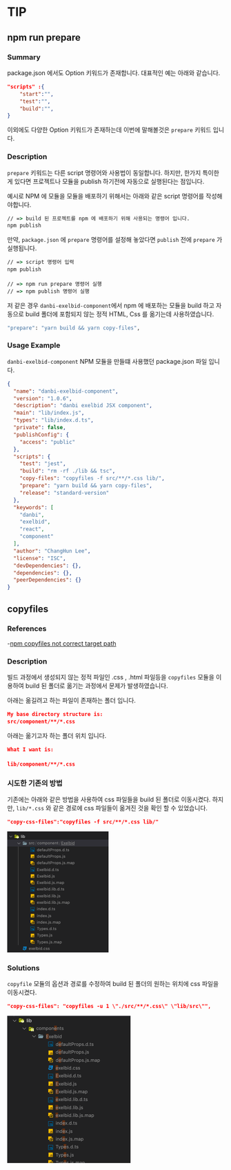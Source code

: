 # TIP

## npm run prepare

### Summary
package.json 에서도 Option 키워드가 존재합니다. 
대표적인 예는 아래와 같습니다.

```json
"scripts" :{
    "start":"",
    "test":"",
    "build":"",
}
```

이외에도 다양한 Option 키워드가 존재하는데 이번에 말해볼것은 `prepare` 키워드 입니다.

### Description
`prepare` 키워드는 다른 script 명령어와 사용법이 동일합니다.
하지만, 한가지 특이한게 있다면 프로젝트나 모듈을 publish 하기전에 자동으로 실행된다는 점입니다.

예시로 NPM 에 모듈을 모듈을 배포하기 위해서는 아래와 같은 script 명령어를 작성해야합니다.

```cmd
// => build 된 프로젝트를 npm 에 배포하기 위해 사용되는 명령어 입니다.
npm publish
```

만약, `package.json` 에 `prepare` 명령어를 설정해 놓았다면 `publish` 전에 `prepare` 가 실행됩니다.

```cmd
// => script 명령어 입력
npm publish 

// => npm run prepare 명령어 실행
// => npm publish 명령어 실행
```

저 같은 경우 `danbi-exelbid-component`에서 npm 에 배포하는 모듈을 build 하고
자동으로 build 폴더에 포함되지 않는 정적 HTML, Css 를 옮기는데 사용하였습니다.

```cmd
"prepare": "yarn build && yarn copy-files",
```

### Usage Example
`danbi-exelbid-component` NPM 모듈을 만들떄 사용했던 package.json 파일 입니다.

```json
{
  "name": "danbi-exelbid-component",
  "version": "1.0.6",
  "description": "danbi exelbid JSX component",
  "main": "lib/index.js",
  "types": "lib/index.d.ts",
  "private": false,
  "publishConfig": {
    "access": "public"
  },
  "scripts": {
    "test": "jest",
    "build": "rm -rf ./lib && tsc",
    "copy-files": "copyfiles -f src/**/*.css lib/",
    "prepare": "yarn build && yarn copy-files",
    "release": "standard-version"
  },
  "keywords": [
    "danbi",
    "exelbid",
    "react",
    "component"
  ],
  "author": "ChangHun Lee",
  "license": "ISC",
  "devDependencies": {},
  "dependencies": {},
  "peerDependencies": {}
}
```

## copyfiles

### References 
-[npm copyfiles not correct target path](https://stackoverflow.com/questions/42572806/npm-copyfiles-not-correct-target-path)

### Description

빌드 과정에서 생성되지 않는 정적 파일인 .css , .html 파일등을 `copyfiles` 모듈을 이용하여 build 된 폴더로 옮기는 과정에서 문제가 발생하였습니다.

아래는 옮길려고 하는 파일이 존재하는 폴더 입니다.

```json
My base directory structure is:
src/component/**/*.css
```

아래는 옮기고자 하는 폴더 위치 입니다.

```json
What I want is:

lib/component/**/*.css
```


### 시도한 기존의 방법
기존에는 아래와 같은 방법을 사용하여 css 파일들을 build 된 폴더로 이동시켰다.
하지만, `lib/*.css` 와 같은 경로에 css 파일들이 옮겨진 것을 확인 할 수 있었습니다.

```json
"copy-css-files":"copyfiles -f src/**/*.css lib/"
```

![image](./images/tip/guide1.png)

### Solutions

`copyfile` 모듈의 옵션과 경로를 수정하여 build 된 폴더의 원하는 위치에 css 파일을 이동시켰다.

```json
"copy-css-files": "copyfiles -u 1 \"./src/**/*.css\" \"lib/src\"",
```

![image](./images/tip/guide2.png)